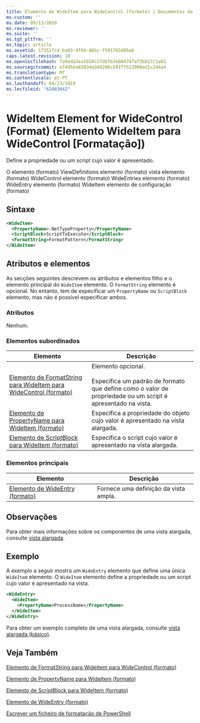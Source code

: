 ```yaml
---
title: Elemento de WideItem para WideControl (formato) | Documentos da Microsoft
ms.custom: ''
ms.date: 09/13/2016
ms.reviewer: ''
ms.suite: ''
ms.tgt_pltfrm: ''
ms.topic: article
ms.assetid: 17352fc4-ba83-4f04-86bc-f591765d85a8
caps.latest.revision: 18
ms.openlocfilehash: fa9eda3ea1028c27dbfb3eb04747af3b817c1a81
ms.sourcegitcommit: e7445ba8203da304286c591ff513900ad1c244a4
ms.translationtype: MT
ms.contentlocale: pt-PT
ms.lasthandoff: 04/23/2019
ms.locfileid: "62083642"
---
```

# <a name="wideitem-element-for-widecontrol-format"></a>WideItem Element for WideControl (Format) (Elemento WideItem para WideControl [Formatação])

Define a propriedade ou um script cujo valor é apresentado.

O elemento (formato) ViewDefinitions elemento (formato) vista elemento (formato) WideControl elemento (formato) WideEntries elemento (formato) WideEntry elemento (formato) WideItem elemento de configuração (formato)

## <a name="syntax"></a>Sintaxe

```xml
<WideItem>
  <PropertyName>.NetTypeProperty</PropertyName>
  <ScriptBlock>ScriptToExecute</ScriptBlock>
  <FormatString>FormatPattern</FormatString>
</WideItem>
```

## <a name="attributes-and-elements"></a>Atributos e elementos

As secções seguintes descrevem os atributos e elementos filho e o elemento principal do `WideItem` elemento. O `FormatString` elemento é opcional. No entanto, tem de especificar um `PropertyName` ou `ScriptBlock` elemento, mas não é possível especificar ambos.

### <a name="attributes"></a>Atributos

Nenhum.

### <a name="child-elements"></a>Elementos subordinados

|Elemento|Descrição|
|-------------|-----------------|
|[Elemento de FormatString para WideItem para WideControl (formato)](./formatstring-element-for-wideitem-for-widecontrol-format.md)|Elemento opcional.<br /><br /> Especifica um padrão de formato que define como o valor de propriedade ou um script é apresentado na vista.|
|[Elemento de PropertyName para WideItem (formato)](./propertyname-element-for-wideitem-for-widecontrol-format.md)|Especifica a propriedade do objeto cujo valor é apresentado na vista alargada.|
|[Elemento de ScriptBlock para WideItem (formato)](./scriptblock-element-for-wideitem-for-widecontrol-format.md)|Especifica o script cujo valor é apresentado na vista alargada.|

### <a name="parent-elements"></a>Elementos principais

|Elemento|Descrição|
|-------------|-----------------|
|[Elemento de WideEntry (formato)](./wideentry-element-for-widecontrol-format.md)|Fornece uma definição da vista ampla.|

## <a name="remarks"></a>Observações

Para obter mais informações sobre os componentes de uma vista alargada, consulte [vista alargada](./creating-a-wide-view.md).

## <a name="example"></a>Exemplo

A exemplo a seguir mostra um `WideEntry` elemento que define uma única `WideItem` elemento. O `WideItem` elemento define a propriedade ou um script cujo valor é apresentado na vista.

```xml
<WideEntry>
  <WideItem>
    <PropertyName>ProcessName</PropertyName>
  </WideItem>
</WideEntry>
```

Para obter um exemplo completo de uma vista alargada, consulte [vista alargada (básico)](./wide-view-basic.md).

## <a name="see-also"></a>Veja Também

[Elemento de FormatString para WideItem para WideControl (formato)](./formatstring-element-for-wideitem-for-widecontrol-format.md)

[Elemento de PropertyName para WideItem (formato)](./propertyname-element-for-wideitem-for-widecontrol-format.md)

[Elemento de ScriptBlock para WideItem (formato)](./scriptblock-element-for-wideitem-for-widecontrol-format.md)

[Elemento de WideEntry (formato)](./wideentry-element-for-widecontrol-format.md)

[Escrever um ficheiro de formatação de PowerShell](./writing-a-powershell-formatting-file.md)
